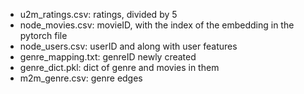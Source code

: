 - u2m_ratings.csv: ratings, divided by 5
- node_movies.csv: movieID, with the index of the embedding in the pytorch file
- node_users.csv: userID and along with user features
- genre_mapping.txt: genreID newly created
- genre_dict.pkl: dict of genre and movies in them 
- m2m_genre.csv: genre edges
